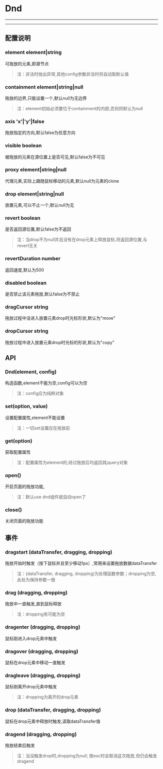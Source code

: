 # Dnd

---



---

## 配置说明

### element    element|string
可拖放的元素,即源节点
>注：非法时抛出异常,其他config参数非法时将自动取默认值

### containment    element|string|null
拖放的边界,只能设置一个,默认null为无边界 
>注：element初始必须要位于containment的内部,否则将默认为null

### axis   'x'|'y'|false
拖放指定的方向,默认false为任意方向

### visible    boolean
被拖放的元素在源位置上是否可见,默认false为不可见

### proxy    element|string|null
代理元素,实际上跟随鼠标移动的元素,默认null为元素的clone

### drop    element|string|null
放置元素,可以不止一个,默认null为无

### revert    boolean
是否返回源位置,默认false为不返回
>注：当drop不为null并且没有在drop元素上释放鼠标,将返回源位置,与revert无关

### revertDuration    number
返回速度,默认为500

### disabled    boolean
是否禁止该元素拖放,默认false为不禁止

### dragCursor    string
拖放过程中没进入放置元素drop时光标形状,默认为"move"

### dropCursor    string
拖放过程中进入放置元素drop时光标的形状,默认为"copy"


## API

### Dnd(element, config)
构造函数,element不能为空,config可以为空
>注：config应为纯粹对象

### set(option, value)
设置配置属性,element不能设置
>注：一切set设置应在拖放前

### get(option)
获取配置属性
>注：配置属性为element的,经过拖放后均返回其jquery对象

### open()
开启页面的拖放功能,
>注：默认use dnd组件就自动open了

### close()
关闭页面的拖放功能

## 事件

### dragstart  (dataTransfer, dragging, dropping)
拖放开始时触发（按下鼠标并且至少移动1px）,常用来设置拖放数据dataTransfer
>注：(dataTransfer, dragging, dropping)为处理函数参数；dropping为空,此处为保持参数一致
	
### drag (dragging, dropping)
拖放中一直触发,直到鼠标释放
>注：dropping有可能为空

### dragenter (dragging, dropping)
鼠标刚进入drop元素中触发

### dragover (dragging, dropping)
鼠标在drop元素中移动一直触发

### dragleave (dragging, dropping)
鼠标刚离开drop元素中触发
>注：dropping为离开的drop元素

### drop (dataTransfer, dragging, dropping)
鼠标在drop元素中释放时触发,读取dataTransfer值

### dragend (dragging, dropping)
拖放结束后触发
>注：当没触发drop时,dropping为null; 按esc时会取消这次拖放,但仍会触发dragend












































